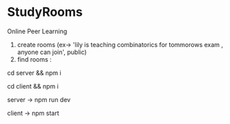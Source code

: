 # StudyRooms

Online Peer Learning 
1) create rooms (ex-> 'lily is teaching combinatorics for tommorows exam , anyone can join', public)
2) find rooms :

cd server && npm i

cd client && npm i

server -> npm run dev

client -> npm start
